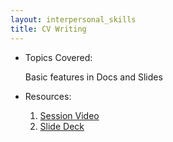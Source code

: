 ```yaml
---
layout: interpersonal_skills
title: CV Writing
---
```


- Topics Covered:
    
    Basic features in Docs and Slides
    
- Resources:
    1. [Session Video]()
    2. [Slide Deck]()